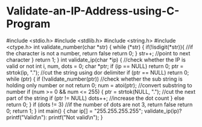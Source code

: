 # Validate-an-IP-Address-using-C-Program
#include <stdio.h>
#include <stdlib.h>
#include <string.h>
#include <ctype.h>
int validate_number(char *str) {
   while (*str) {
      if(!isdigit(*str)){ //if the character is not a number, return false 
         return 0;
      }
      str++; //point to next character
   }
   return 1;
}
int validate_ip(char *ip) { //check whether the IP is valid or not
   int i, num, dots = 0;
   char *ptr;
   if (ip == NULL)
      return 0;
      ptr = strtok(ip, "."); //cut the string using dor delimiter
      if (ptr == NULL)
         return 0;
   while (ptr) {
      if (!validate_number(ptr)) //check whether the sub string is holding only number or not
         return 0;
         num = atoi(ptr); //convert substring to number
         if (num >= 0 && num <= 255) {
            ptr = strtok(NULL, "."); //cut the next part of the string
            if (ptr != NULL)
               dots++; //increase the dot count
         } else
            return 0;
    }
    if (dots != 3) //if the number of dots are not 3, return false
       return 0;
      return 1;
}
int main() {
   char ip[] = "255.255.255.255";
   validate_ip(ip)? printf("Valid\n"): printf("Not valid\n");
}
